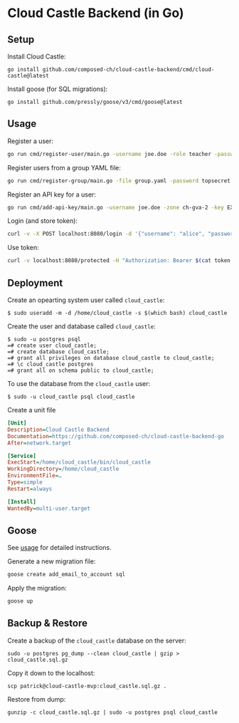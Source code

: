 # Cloud Castle Backend (in Go)

## Setup

Install Cloud Castle:

    go install github.com/composed-ch/cloud-castle-backend/cmd/cloud-castle@latest

Install goose (for SQL migrations):

    go install github.com/pressly/goose/v3/cmd/goose@latest

## Usage

Register a user:

```sh
go run cmd/register-user/main.go -username joe.doe -role teacher -password topsecret -tenant m346
```

Register users from a group YAML file:

```sh
go run cmd/register-group/main.go -file group.yaml -password topsecret -role student -tenant m346
```

Register an API key for a user:

```sh
go run cmd/add-api-key/main.go -username joe.doe -zone ch-gva-2 -key EXO… -secret SECRET…
```

Login (and store token):

```sh
curl -v -X POST localhost:8080/login -d '{"username": "alice", "password": "topsecret"}' | jq -r '.token' > token.txt
```

Use token:

```sh
curl -v localhost:8080/protected -H "Authorization: Bearer $(cat token.txt)"
```

## Deployment

Create an opearting system user called `cloud_castle`:

    $ sudo useradd -m -d /home/cloud_castle -s $(which bash) cloud_castle

Create the user and database called `cloud_castle`:

    $ sudo -u postgres psql
    =# create user cloud_castle;
    =# create database cloud_castle;
    =# grant all privileges on database cloud_castle to cloud_castle;
    =# \c cloud_castle postgres
    =# grant all on schema public to cloud_castle;

To use the database from the `cloud_castle` user:

    $ sudo -u cloud_castle psql cloud_castle

Create a unit file 

```ini
[Unit]
Description=Cloud Castle Backend
Documentation=https://github.com/composed-ch/cloud-castle-backend-go
After=network.target

[Service]
ExecStart=/home/cloud_castle/bin/cloud_castle
WorkingDirectory=/home/cloud_castle
EnvironmentFile=…
Type=simple
Restart=always

[Install]
WantedBy=multi-user.target
```

## Goose

See [usage](https://github.com/pressly/goose?tab=readme-ov-file#usage) for detailed instructions.

Generate a new migration file:

```sh
goose create add_email_to_account sql
```

Apply the migration:

```sh
goose up
```

## Backup & Restore

Create a backup of the `cloud_castle` database on the server:

    sudo -u postgres pg_dump --clean cloud_castle | gzip > cloud_castle.sql.gz

Copy it down to the localhost:

    scp patrick@cloud-castle-mvp:cloud_castle.sql.gz .

Restore from dump:

    gunzip -c cloud_castle.sql.gz | sudo -u postgres psql cloud_castle